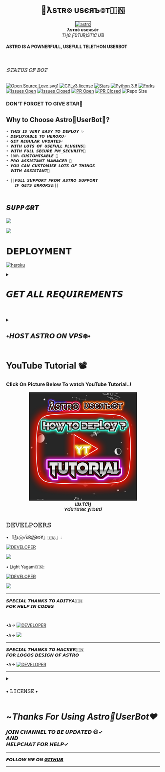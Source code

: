 <p align="center"><h1 align="center"><b> 🌌ƛsτʀ๏ υsєяъ๏т🇮🇳</b></h1></p>
<p align="center">
   <a href="https://t.me/Astro_UserBot">
      <img src="resources/astroreadme.jpg" border="1px" alt="astro">
      </a>
      <br>
   <b>ƛsτʀ๏ υsєяъ๏т</b><br>
   <i>ƬӇЄ ƑƲƬƲƦƖṠƬƖƇ ƲƁ</i>
</p>

<b><h4> ASTRO IS A POWNERFULL, USEFULL TELETHON USERBOT</h4></b>
<br>
<i><h3> 𝚂𝚃𝙰𝚃𝚄𝚂 𝙾𝙵 𝙱𝙾𝚃 </h3></i>
<br>
[![Open Source Love svg1](https://badges.frapsoft.com/os/v1/open-source.png?v=103)](https://github.com/AstroUB/AstroUB)
[![GPLv3 license](https://img.shields.io/badge/License-GPLv3-blue.svg?&style=flat-square)]( https://github.com/AstroUB/AstroUB#copyright--license)
[![Stars](https://img.shields.io/github/stars/AstroUB/AstroUB?&style=flat-square)]( https://github.com/AstroUB/AstroUB/stargazers)
[![Python 3.6](https://img.shields.io/badge/Python-3.9.6-blue.svg)](https://www.python.org/downloads/release/python-360/)
[![Forks](https://img.shields.io/github/forks/AstroUB/AstroUB?&style=flat-square)]( https://github.com/AstroUB/AstroUB/network/members)
[![Issues Open](https://img.shields.io/github/issues/AstroUB/AstroUB?&style=flat-square)]( https://github.com/AstroUB/AstroUB/issues)
[![Issues Closed](https://img.shields.io/github/issues-closed/AstroUB/AstroUB?&style=flat-square)]( https://github.com/AstroUB/AstroUB/issues?q=is:closed)
[![PR Open](https://img.shields.io/github/issues-pr/AstroUB/AstroUB?&style=flat-square)]( https://github.com/AstroUB/AstroUB/pulls)
[![PR Closed](https://img.shields.io/github/issues-pr-closed/AstroUB/AstroUB?&style=flat-square)](https://github.com/AstroUB/AstroUB/pulls?q=is:closed)
![Repo Size](https://img.shields.io/github/repo-size/AstroUB/AstroUB?style=flat-square)
<br>
### DON'T FORGET TO GIVE STAR🌟

## Why to Choose Astro🌌UserBot🤔?
```
• 𝙏𝙃𝙄𝙎 𝙄𝙎 𝙑𝙀𝙍𝙔 𝙀𝘼𝙎𝙔 𝙏𝙊 𝘿𝙀𝙋𝙇𝙊𝙔 ✨
• 𝘿𝙀𝙋𝙇𝙊𝙔𝘼𝘽𝙇𝙀 𝙏𝙊 𝙃𝙀𝙍𝙊𝙆𝙐✓
• 𝙂𝙀𝙏 𝙍𝙀𝙂𝙐𝙇𝘼𝙍 𝙐𝙋𝘿𝘼𝙏𝙀𝙎✓
• 𝙒𝙄𝙏𝙃 𝙇𝙊𝙏𝙎 𝙊𝙁 𝙐𝙎𝙀𝙁𝙐𝙇𝙇 𝙋𝙇𝙐𝙂𝙄𝙉𝙎🤩
• 𝙒𝙄𝙏𝙃 𝙁𝙐𝙇𝙇 𝙎𝙀𝘾𝙐𝙍𝙀 𝙋𝙈_𝙎𝙀𝘾𝙐𝙍𝙄𝙏𝙔🔐
• 100% 𝘾𝙐𝙎𝙏𝙊𝙈𝙄𝙎𝘼𝘽𝙇𝙀 💠
• 𝙋𝙍𝙊 𝘼𝙎𝙎𝙄𝙎𝙏𝘼𝙉𝙏 𝙈𝘼𝙉𝘼𝙂𝙀𝙍 👥
• 𝙔𝙊𝙐 𝘾𝘼𝙉 𝘾𝙐𝙎𝙏𝙊𝙈𝙄𝙎𝙀 𝙇𝙊𝙏𝙎 𝙊𝙁 𝙏𝙃𝙄𝙉𝙂𝙎
  𝙒𝙄𝙏𝙃 𝘼𝙎𝙎𝙄𝙎𝙏𝘼𝙉𝙏🛂

• ||𝙁𝙐𝙇𝙇 𝙎𝙐𝙋𝙋𝙊𝙍𝙏 𝙁𝙍𝙊𝙈 𝘼𝙎𝙏𝙍𝙊 𝙎𝙐𝙋𝙋𝙊𝙍𝙏 
    𝙄𝙁 𝙂𝙀𝙏𝙎 𝙀𝙍𝙍𝙊𝙍𝙎🫂||
```
# <i><b> sᴜᴘᴘ๏ʀᴛ </b></i>

<a href="https://telegram.me/Astro_UserBot" target="_blank"><img src="https://img.shields.io/badge/Join-Astro%20Channel-yellow.svg?style=for-the-badge&logo=Telegram"></a>

<a href="https://telegram.me/Astro_HelpChat" target="_blank"><img src="https://img.shields.io/badge/Join-Astro%20Support-brown.svg?style=for-the-badge&logo=Telegram"></a>
# 𝗗𝗘𝗣𝗟𝗢𝗬𝗠𝗘𝗡𝗧
<a href="https://heroku.com/deploy?template=https://github.com/AstroUB/AstroUB" target="_blank"><img src="https://img.shields.io/badge/DEPLOY%20TO%20HEROKU-black?style=for-the-badge&logo=heroku" 
height="40px" width="200px" alt="heroku" /></a>
    
<details><summary> <h1 align="left">𝙂𝙀𝙏 𝘼𝙇𝙇 𝙍𝙀𝙌𝙐𝙄𝙍𝙀𝙈𝙀𝙉𝙏𝙎</h1> </summary>

## 𝐀𝐏𝐈_𝐈𝐃 - 𝐇𝐀𝐒𝐇
   </p><p align="centre"><a href="https://my.telegram.org"> <img src="https://img.shields.io/badge/API_ID%20& HASH-Via%20Website-blue?style=for-the-badge&logo=telegram" alt="APIHASH" /></a> 
      </p><p align="centre"><a href="https://t.me/Api_ScrapperRoBot"> <img src="https://img.shields.io/badge/API_ID%20 HASH-VIA%20BOT-blue?style=for-the-badge&logo=telegram" alt="APIHASH" /></a> 
      
## 𝐒𝐓𝐑𝐈𝐍𝐆 𝐒𝐄𝐒𝐒𝐈𝐎𝐍 
   <a href="https://replit.com/@loverboyXD/SESSIONSTRING-GEN#main.py" target="_blank"><img src="https://img.shields.io/badge/run-string%20session-red?style=for-the-badge&logo=repl.it" alt="generate_string" /></a>
   
## 𝐏𝐑𝐈𝐕𝐀𝐓𝐄 𝐆𝐑𝐎𝐔𝐏 𝐈𝐃
<a href="https://telegra.ph/HOW-TO-GET-PRIVATE-GROUP-ID-08-10" target="_blank"><img src="https://img.shields.io/badge/Private_Group%20id-ARTICLE-orange?style=for-the-badge&logo=hhh" alt="group_id" /></a>

## 𝐎𝐖𝐍𝐄𝐑 𝐈𝐃
<a href="https://t.me/Botfather" target="_blank"><img src="https://img.shields.io/badge/TELEGRAM-OWNER%20ID-teal?style=for-the-badge&logo=telegram" alt="botfather" /></a>

## 𝐇𝐄𝐑𝐎𝐊𝐔 𝐀𝐏𝐈 𝐊𝐄𝐘
<a href="https://dashboard.heroku.com/account" target="_blank"><img src="https://img.shields.io/badge/HEROKU-API%20KEY-purple?style=for-the-badge&logo=heroku" alt="heroku" /></a>

## 𝐁𝐎𝐓 𝐓𝐎𝐊𝐄𝐍 - 𝐔𝐒𝐄𝐑𝐍𝐀𝐌𝐄
<a href="https://t.me/Botfather" target="_blank"><img src="https://img.shields.io/badge/TELEGRAM-BOT%20TOKEN-red?style=for-the-badge&logo=telegram" alt="botfather" /></a>

<a href="https://t.me/Botfather" target="_blank"><img src="https://img.shields.io/badge/TELEGRAM-BOT%20USERNAME-brown?style=for-the-badge&logo=telegram" alt="botfather" /></a>

</details>

# 

<details><summary><h2 align="left">•𝙃𝙊𝙎𝙏 𝘼𝙎𝙏𝙍𝙊 𝙊𝙉 𝙑𝙋𝙎❄️•</h2></summary>

### 𝙏𝙊 𝙃𝙊𝙎𝙏 𝘼𝙎𝙏𝙍𝙊 𝙊𝙉 𝙑𝙋𝙎/𝙏𝙀𝙍𝙈𝙐𝙓

### Follow The Commands⚙️

```sh

pkg update && pkg upgrage
pkg install git 
# git clone
git clone https://github.com/AstroUB/AstroUB
cd Astro-UB
# Create a virtualENV
virtualenv -p /usr/bin/python3 venv
. ./venv/bin/activate
# install requirements 
pip install -r requirements.txt
# <Create local_config.py with variables as given below>
python3 -m AstroUB.py

```
### Mandatory Vars 🔌

```

•𝙊𝙉𝙇𝙔 𝙁𝙀𝙒 𝙏𝙃𝙄𝙉𝙂𝙎 𝙍𝙀𝙌𝙐𝙄𝙍𝙀𝘿•
[+] API_ID: enter Your API_ID
[+] API_HASH: enter Your API_HASH
[+] STRING_SESSION: Your String Session
[+] PRIVATE_GROUP_ID: Your Private_Group_id it must starts from -100

```
</details>


# YouTube Tutorial 📽️
### Click On Picture Below To watch YouTube Tutorial..!

<p align="center">
   
   <a href="https://youtu.be/vIrfR_tTmls">
      <img src="resources/ytastro.jpg" height="350px" width="350px" border="2px" alt="astro">
      </a>
      <br>
   <b><i>ƜƛƬƇӇ</i></b><br>
   <b><i>ƳƠƲƬƲƁЄ ƔƖƊЄƠ</i></b>
</p>

## 𝙳𝙴𝚅𝙴𝙻𝙿𝙾𝙴𝚁𝚂

• 『𝄞⃝Ⱡⓞꪜє℟ 𝅘𝅥𝅯⃝⃤B͛Ꮻ𝐘』🇮🇳:』: <br>

 <a href="https://t.me/Alone_loverboy"> <img src="https://img.shields.io/badge/loverboy-leaderdev-black?style=social&logo=telegram" alt="DEVELOPER" /></a>
<br> 

<a href="https://github.com/loverboyXD" alt="LOVERBOY"><img src="https://img.shields.io/badge/github-Løverbøy-black?logo=github" /></a>

• Light Yagami🇮🇳: <br>

 <a href="https://t.me/mrx6767"> <img src="https://img.shields.io/badge/Yagami-Dev-black?style=social&logo=telegram" alt="DEVELOPER" /></a>
 <br> 
 
 <a href="https://github.com/Lightyagami788" alt="LOVERBOY"><img src="https://img.shields.io/badge/github-Yagami-teal?logo=github" /></a>
 
 <hr> 
 
 
𝙎𝙋𝙀𝘾𝙄𝘼𝙇 𝙏𝙃𝘼𝙉𝙆𝙎 𝙏𝙊 𝘼𝘿𝙄𝙏𝙔𝘼🇮🇳<br>𝙁𝙊𝙍 𝙃𝙀𝙇𝙋 𝙄𝙉 𝘾𝙊𝘿𝙀𝙎
 
 </hr>
 <br>
 
 
•∆→  <a href="https://t.me/Alone_loverboy"> <img src="https://img.shields.io/badge/Aditya-Dev-black?style=social&logo=telegram" alt="DEVELOPER" /></a>
 <br> 
 
•∆→ <a href="https://github.com/Paramatin-OP" alt="Aditya"><img src="https://img.shields.io/badge/github-Aditya-brown?logo=github" /></a>
<br> 

<hr>
𝙎𝙋𝙀𝘾𝙄𝘼𝙇 𝙏𝙃𝘼𝙉𝙆𝙎 𝙏𝙊 𝙃𝘼𝘾𝙆𝙀𝙍🇮🇳<br>𝙁𝙊𝙍 𝙇𝙊𝙂𝙊𝙎 𝘿𝙀𝙎𝙄𝙂𝙉 𝙊𝙁 𝘼𝙎𝙏𝙍𝙊

•∆→  <a href="https://t.me/TERMUXHACKMAX"> <img src="https://img.shields.io/badge/Hacker-Logos_Creator-black?style=social&logo=telegram" alt="DEVELOPER" /></a>
 <br>
 <hr>
 
 
 <details><summary> <h3>• 𝙻𝙸𝙲𝙴𝙽𝚂𝙴 •</h3> </summary>

![](https://www.gnu.org/graphics/gplv3-or-later.png)

Copyright (C) 2021 Astro-UB

Poject [Astro-UB](https://github.com/AstroUB/AstroUB) is free software: you can redistribute it and/or modify
it under the terms of the GNU General Public License as published by
the Free Software Foundation, either version 3 of the License, or
(at your option) any later version.

This program is distributed in the hope that it will be useful,
but WITHOUT ANY WARRANTY; without even the implied warranty of
MERCHANTABILITY or FITNESS FOR A PARTICULAR PURPOSE.  See the
GNU General Public License for more details.

You should have received a copy of the GNU General Public License
along with this program. If not, see <https://www.gnu.org/licenses/>.

Released under [GNU](/LICENSE) by [LoverBoy](https://github.com/LoverboyXD) .

</details>

# ~*Thanks For Using Astro🌌UserBot❤️* 

### 𝙅𝙊𝙄𝙉 𝘾𝙃𝘼𝙉𝙉𝙀𝙇 𝙏𝙊 𝘽𝙀 𝙐𝙋𝘿𝘼𝙏𝙀𝘿 😄✓ <br> 𝘼𝙉𝘿 <br> 𝙃𝙀𝙇𝙋𝘾𝙃𝘼𝙏 𝙁𝙊𝙍 𝙃𝙀𝙇𝙋✓

<hr>

𝙁𝙊𝙇𝙇𝙊𝙒 𝙈𝙀 𝙊𝙉 [𝙂𝙄𝙏𝙃𝙐𝘽](https://github.com/loverboyXR)

<hr>
